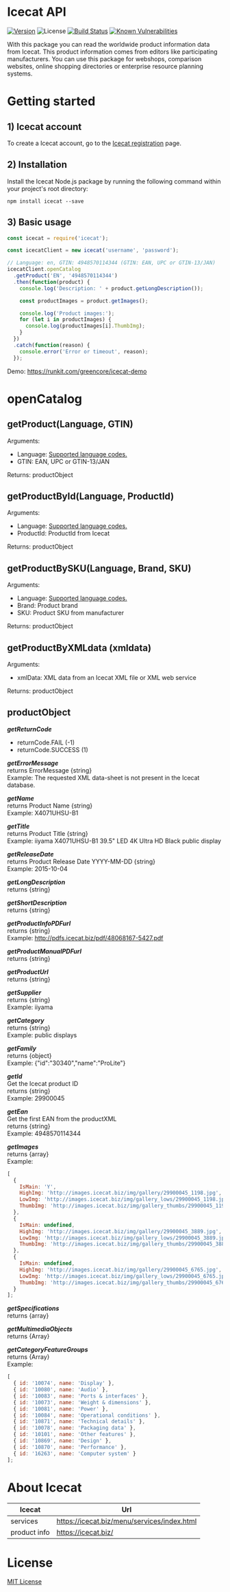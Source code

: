 # Icecat API

[![Version][npm-image]][npm-url]
![License][license-image]
[![Build Status][travis-image]][travis-url]
[![Known Vulnerabilities][snyk-image]][snyk-url]

With this package you can read the worldwide product information data from Icecat.
This product information comes from editors like participating manufacturers. You can use this package for webshops,
comparison websites, online shopping directories or enterprise resource planning systems.

# Getting started

## 1) Icecat account

To create a Icecat account, go to the [Icecat registration](https://icecat.biz/registration/) page.

## 2) Installation

Install the Icecat Node.js package by running the following command within your project's root directory:

```
npm install icecat --save
```

## 3) Basic usage

```js
const icecat = require('icecat');

const icecatClient = new icecat('username', 'password');

// Language: en, GTIN: 4948570114344 (GTIN: EAN, UPC or GTIN-13/JAN)
icecatClient.openCatalog
  .getProduct('EN', '4948570114344')
  .then(function(product) {
    console.log('Description: ' + product.getLongDescription());

    const productImages = product.getImages();

    console.log('Product images:');
    for (let i in productImages) {
      console.log(productImages[i].ThumbImg);
    }
  })
  .catch(function(reason) {
    console.error('Error or timeout', reason);
  });
```

Demo: https://runkit.com/greencore/icecat-demo

# openCatalog

## getProduct(Language, GTIN)

Arguments:

- Language: [Supported language codes.](Languages.md)
- GTIN: EAN, UPC or GTIN-13/JAN

Returns: productObject

## getProductById(Language, ProductId)

Arguments:

- Language: [Supported language codes.](Languages.md)
- ProductId: ProductId from Icecat

Returns: productObject

## getProductBySKU(Language, Brand, SKU)

Arguments:

- Language: [Supported language codes.](Languages.md)
- Brand: Product brand
- SKU: Product SKU from manufacturer

Returns: productObject

## getProductByXMLdata (xmldata)

Arguments:

- xmlData: XML data from an Icecat XML file or XML web service

Returns: productObject

## productObject

**_getReturnCode_**

- returnCode.FAIL (-1)
- returnCode.SUCCESS (1)

**_getErrorMessage_**
<br/>
returns ErrorMessage {string}
<br/>Example: The requested XML data-sheet is not present in the Icecat database.

**_getName_**
<br/>
returns Product Name {string}
<br/>Example: X4071UHSU-B1

**_getTitle_**
<br/>
returns Product Title {string}
<br/>Example: iiyama X4071UHSU-B1 39.5" LED 4K Ultra HD Black public display

**_getReleaseDate_**
<br/>
returns Product Release Date YYYY-MM-DD {string}
<br/>Example: 2015-10-04

**_getLongDescription_**
<br/>
returns {string}

**_getShortDescription_**
<br/>
returns {string}

**_getProductInfoPDFurl_**
<br/>
returns {string}
<br/>Example: http://pdfs.icecat.biz/pdf/48068167-5427.pdf

**_getProductManualPDFurl_**
<br/>
returns {string}

**_getProductUrl_**
<br/>
returns {string}

**_getSupplier_**
<br/>
returns {string}
<br/>Example: iiyama

**_getCategory_**
<br/>
returns {string}
<br/>Example: public displays

**_getFamily_**
<br/>
returns {object}
<br/>Example: {"id":"30340","name":"ProLite"}

**_getId_**
<br/>
Get the Icecat product ID<br/>
returns {string}
<br/>Example: 29900045

**_getEan_**
<br/>
Get the first EAN from the productXML
<br/>
returns {string}
<br/>Example: 4948570114344

**_getImages_**
<br/>
returns {array}
<br/>Example:

```js
[
  {
    IsMain: 'Y',
    HighImg: 'http://images.icecat.biz/img/gallery/29900045_1198.jpg',
    LowImg: 'http://images.icecat.biz/img/gallery_lows/29900045_1198.jpg',
    ThumbImg: 'http://images.icecat.biz/img/gallery_thumbs/29900045_1198.jpg'
  },
  {
    IsMain: undefined,
    HighImg: 'http://images.icecat.biz/img/gallery/29900045_3889.jpg',
    LowImg: 'http://images.icecat.biz/img/gallery_lows/29900045_3889.jpg',
    ThumbImg: 'http://images.icecat.biz/img/gallery_thumbs/29900045_3889.jpg'
  },
  {
    IsMain: undefined,
    HighImg: 'http://images.icecat.biz/img/gallery/29900045_6765.jpg',
    LowImg: 'http://images.icecat.biz/img/gallery_lows/29900045_6765.jpg',
    ThumbImg: 'http://images.icecat.biz/img/gallery_thumbs/29900045_6765.jpg'
  }
];
```

**_getSpecifications_**
<br/>
returns {array}

**_getMultimediaObjects_**
<br/>
returns {Array}

**_getCategoryFeatureGroups_**
<br/>
returns {Array}
<br/>Example:

```js
[
  { id: '10074', name: 'Display' },
  { id: '10080', name: 'Audio' },
  { id: '10083', name: 'Ports & interfaces' },
  { id: '10073', name: 'Weight & dimensions' },
  { id: '10081', name: 'Power' },
  { id: '10084', name: 'Operational conditions' },
  { id: '10871', name: 'Technical details' },
  { id: '10078', name: 'Packaging data' },
  { id: '10101', name: 'Other features' },
  { id: '10869', name: 'Design' },
  { id: '10870', name: 'Performance' },
  { id: '16263', name: 'Computer system' }
];
```

# About Icecat

| Icecat       | Url                                         |
| ------------ | ------------------------------------------- |
| services     | https://icecat.biz/menu/services/index.html |
| product info | https://icecat.biz/                         |

# License

[MIT License](https://github.com/GreenCore/icecat/blob/master/LICENSE)

[npm-image]: https://img.shields.io/npm/v/icecat.svg
[npm-url]: https://npmjs.org/package/icecat
[travis-image]: https://travis-ci.org/GreenCore/icecat.svg?branch=master
[travis-url]: https://travis-ci.org/GreenCore/icecat
[snyk-image]: https://snyk.io/test/github/GreenCore/icecat/badge.svg
[snyk-url]: https://snyk.io/test/github/GreenCore/icecat
[license-image]: https://img.shields.io/npm/l/icecat.svg
